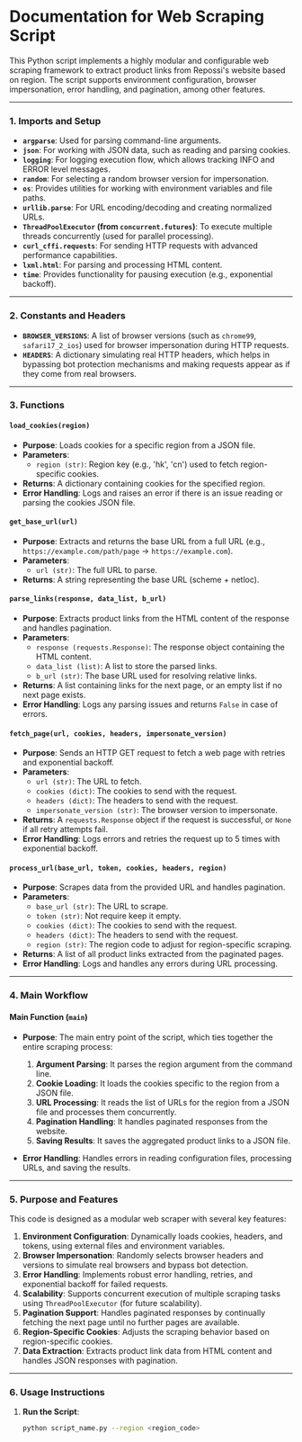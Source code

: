 # Documentation for Web Scraping Script

This Python script implements a highly modular and configurable web scraping framework to extract product links from Repossi's website based on region. The script supports environment configuration, browser impersonation, error handling, and pagination, among other features.

---

### 1. **Imports and Setup**

- **`argparse`**: Used for parsing command-line arguments.
- **`json`**: For working with JSON data, such as reading and parsing cookies.
- **`logging`**: For logging execution flow, which allows tracking INFO and ERROR level messages.
- **`random`**: For selecting a random browser version for impersonation.
- **`os`**: Provides utilities for working with environment variables and file paths.
- **`urllib.parse`**: For URL encoding/decoding and creating normalized URLs.
- **`ThreadPoolExecutor` (from `concurrent.futures`)**: To execute multiple threads concurrently (used for parallel processing).
- **`curl_cffi.requests`**: For sending HTTP requests with advanced performance capabilities.
- **`lxml.html`**: For parsing and processing HTML content.
- **`time`**: Provides functionality for pausing execution (e.g., exponential backoff).

---

### 2. **Constants and Headers**

- **`BROWSER_VERSIONS`**: A list of browser versions (such as `chrome99`, `safari17_2_ios`) used for browser impersonation during HTTP requests.
- **`HEADERS`**: A dictionary simulating real HTTP headers, which helps in bypassing bot protection mechanisms and making requests appear as if they come from real browsers.

---

### 3. **Functions**

#### `load_cookies(region)`
- **Purpose**: Loads cookies for a specific region from a JSON file.
- **Parameters**: 
  - `region (str)`: Region key (e.g., 'hk', 'cn') used to fetch region-specific cookies.
- **Returns**: A dictionary containing cookies for the specified region.
- **Error Handling**: Logs and raises an error if there is an issue reading or parsing the cookies JSON file.

#### `get_base_url(url)`
- **Purpose**: Extracts and returns the base URL from a full URL (e.g., `https://example.com/path/page` → `https://example.com`).
- **Parameters**: 
  - `url (str)`: The full URL to parse.
- **Returns**: A string representing the base URL (scheme + netloc).

#### `parse_links(response, data_list, b_url)`
- **Purpose**: Extracts product links from the HTML content of the response and handles pagination.
- **Parameters**: 
  - `response (requests.Response)`: The response object containing the HTML content.
  - `data_list (list)`: A list to store the parsed links.
  - `b_url (str)`: The base URL used for resolving relative links.
- **Returns**: A list containing links for the next page, or an empty list if no next page exists.
- **Error Handling**: Logs any parsing issues and returns `False` in case of errors.

#### `fetch_page(url, cookies, headers, impersonate_version)`
- **Purpose**: Sends an HTTP GET request to fetch a web page with retries and exponential backoff.
- **Parameters**: 
  - `url (str)`: The URL to fetch.
  - `cookies (dict)`: The cookies to send with the request.
  - `headers (dict)`: The headers to send with the request.
  - `impersonate_version (str)`: The browser version to impersonate.
- **Returns**: A `requests.Response` object if the request is successful, or `None` if all retry attempts fail.
- **Error Handling**: Logs errors and retries the request up to 5 times with exponential backoff.

#### `process_url(base_url, token, cookies, headers, region)`
- **Purpose**: Scrapes data from the provided URL and handles pagination.
- **Parameters**: 
  - `base_url (str)`: The URL to scrape.
  - `token (str)`: Not require keep it empty.
  - `cookies (dict)`: The cookies to send with the request.
  - `headers (dict)`: The headers to send with the request.
  - `region (str)`: The region code to adjust for region-specific scraping.
- **Returns**: A list of all product links extracted from the paginated pages.
- **Error Handling**: Logs and handles any errors during URL processing.

---

### 4. **Main Workflow**

#### **Main Function (`main`)**
- **Purpose**: The main entry point of the script, which ties together the entire scraping process:
  1. **Argument Parsing**: It parses the region argument from the command line.
  2. **Cookie Loading**: It loads the cookies specific to the region from a JSON file.
  3. **URL Processing**: It reads the list of URLs for the region from a JSON file and processes them concurrently.
  4. **Pagination Handling**: It handles paginated responses from the website.
  5. **Saving Results**: It saves the aggregated product links to a JSON file.
  
- **Error Handling**: Handles errors in reading configuration files, processing URLs, and saving the results.

---

### 5. **Purpose and Features**

This code is designed as a modular web scraper with several key features:
1. **Environment Configuration**: Dynamically loads cookies, headers, and tokens, using external files and environment variables.
2. **Browser Impersonation**: Randomly selects browser headers and versions to simulate real browsers and bypass bot detection.
3. **Error Handling**: Implements robust error handling, retries, and exponential backoff for failed requests.
4. **Scalability**: Supports concurrent execution of multiple scraping tasks using `ThreadPoolExecutor` (for future scalability).
5. **Pagination Support**: Handles paginated responses by continually fetching the next page until no further pages are available.
6. **Region-Specific Cookies**: Adjusts the scraping behavior based on region-specific cookies.
7. **Data Extraction**: Extracts product link data from HTML content and handles JSON responses with pagination.

---

### 6. **Usage Instructions**

1. **Run the Script**:
   ```bash
   python script_name.py --region <region_code>
